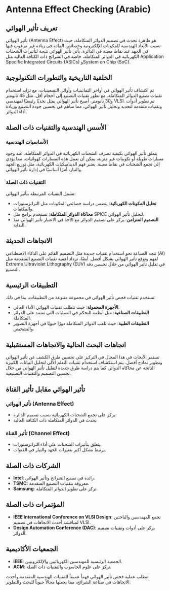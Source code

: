 # Antenna Effect Checking (Arabic)

## تعريف تأثير الهوائي

تأثير الهوائي (Antenna Effect) هو ظاهرة تحدث في تصميم الدوائر المتكاملة، حيث تسبب الأبعاد الهندسية للمكونات الإلكترونية وخصائص المادة في زيادة غير مرغوب فيها في الجهد عند نقاط معينة في الدائرة. يأتي تأثير الهوائي نتيجة لتأثيرات الشحنات الكهربائية في الدوائر المتكاملة، خاصة في الشرائح ذات الكثافة العالية مثل Application Specific Integrated Circuits (ASICs) وSystem on Chip (SoC). 

## الخلفية التاريخية والتطورات التكنولوجية

تم اكتشاف تأثير الهوائي في أواخر الثمانينيات وأوائل التسعينيات، مع تزايد استخدام تقنيات تصنيع الدوائر المتكاملة. مع تطور تقنيات التصنيع إلى أحجام أقل، مثل 45 نانومتر و30 نانومتر، أصبح تأثير الهوائي يمثل تحديًا رئيسيًا لمهندسي VLSI. تم تطوير أدوات وتقنيات متقدمة لتحديد وتحليل تأثير الهوائي، مما ساهم في تحسين جودة التصنيع وزيادة أداء الدوائر.

## الأسس الهندسية والتقنيات ذات الصلة

### الأساسيات الهندسية

يتعلق تأثير الهوائي بكيفية تصرف الشحنات الكهربائية في الدوائر المتكاملة. عند وجود مسارات طويلة أو تكوينات غير متزنة، يمكن أن تعمل هذه المسارات كهوائيات، مما يؤدي إلى تجمع الشحنات في نقاط معينة. يعتبر فهم الديناميكيات الكهربائية، مثل توزيع الجهد والتيار، أمرًا أساسيًا في إدارة تأثير الهوائي.

### التقنيات ذات الصلة

تشمل التقنيات المرتبطة بتأثير الهوائي:

- **تحليل المكونات الكهربائية**: يتضمن دراسة خصائص المكونات مثل الترانزستورات والمكثفات.
- **محاكاة الدوائر المتكاملة**: تستخدم برامج مثل SPICE لتحليل تأثير الهوائي.
- **التصميم المتزامن**: يركز على تصميم الدوائر مع الأخذ في الاعتبار تأثير الهوائي منذ البداية.

## الاتجاهات الحديثة

تتجه الصناعة نحو استخدام تقنيات جديدة مثل التصميم القائم على الذكاء الاصطناعي (AI) لفهم وتوقع تأثير الهوائي بشكل أفضل. أيضًا، تزداد أهمية تقنيات التصنيع المتقدمة مثل Extreme Ultraviolet Lithography (EUV) في تقليل تأثير الهوائي من خلال تحسين دقة التصنيع.

## التطبيقات الرئيسية

تستخدم تقنيات فحص تأثير الهوائي في مجموعة متنوعة من التطبيقات، بما في ذلك:

- **الأجهزة المحمولة**: حيث تتطلب تقنيات الهوائي الأداء العالي.
- **التطبيقات الصناعية**: مثل أنظمة التحكم في العمليات التي تعتمد على الدوائر المتكاملة.
- **التطبيقات الطبية**: حيث تلعب الدوائر المتكاملة دورًا حيويًا في أجهزة التصوير والتشخيص.

## اتجاهات البحث الحالية والاتجاهات المستقبلية

تستمر الأبحاث في هذا المجال في التركيز على تحسين طرق الكشف عن تأثير الهوائي وتطوير نماذج أفضل. يتم استكشاف استخدام تقنيات التعلم الآلي لتحليل البيانات الكبيرة الناتجة عن محاكاة الدوائر. كما يتم دراسة طرق جديدة لتقليل تأثير الهوائي من خلال تحسين التصميم والتقنيات التصنيعية.

## تأثير الهوائي مقابل تأثير القناة

### تأثير الهوائي (Antenna Effect) 

- يركز على تجمع الشحنات الكهربائية بسبب تصميم الدائرة.
- يحدث في الدوائر المتكاملة ذات الكثافة العالية.

### تأثير القناة (Channel Effect)

- يتعلق بتأثيرات الشحنات على أداء الترانزستورات.
- يرتبط بشكل أكبر بتغيرات الجهد والتيار في القنوات.

## الشركات ذات الصلة

- **Intel**: رائدة في تصنيع الشرائح وتأثير الهوائي.
- **TSMC**: معروفة بتقنيات التصنيع المتقدمة.
- **Samsung**: تركز على تطوير الدوائر المتكاملة.

## المؤتمرات ذات الصلة

- **IEEE International Conference on VLSI Design**: تجمع المهندسين والباحثين لمناقشة أحدث الاتجاهات في تصميم VLSI.
- **Design Automation Conference (DAC)**: يركز على أدوات وتقنيات تصميم الدوائر.

## الجمعيات الأكاديمية

- **IEEE**: الجمعية الرئيسية للمهندسين الكهربائيين والإلكترونيين.
- **ACM**: تركز على علوم الحاسوب والتقنيات ذات الصلة.

تتطلب عملية فحص تأثير الهوائي فهماً عميقاً للتقنيات الهندسية المتقدمة وأحدث الاتجاهات في صناعة الشرائح، مما يجعلها مجالاً حيوياً للبحث والتطوير.